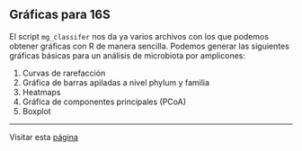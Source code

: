 ## Gráficas  para 16S

El script `mg_classifer` nos da ya varios archivos con los que podemos obtener gráficas con R de manera sencilla. Podemos generar las siguientes gráficas básicas para un análisis de microbiota por amplicones:

1. Curvas de rarefacción
2. Gráfica de barras apiladas a nivel phylum y familia
3. Heatmaps
4. Gráfica de componentes principales (PCoA)
5. Boxplot
***
Visitar esta [página](https://bioinformatica.ciad.mx/home/metagenomica/visualizacion)
